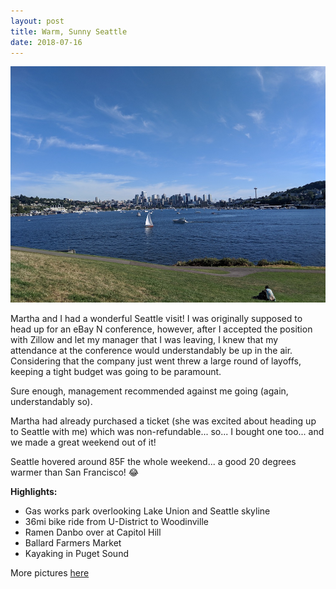 ```yaml
---
layout: post
title: Warm, Sunny Seattle
date: 2018-07-16
---
```

![seattle-from-gas-works-park](/assets/img/IMG_20180713_174300.jpg)

Martha and I had a wonderful Seattle visit! I was originally supposed to head up
for an eBay N conference, however, after I accepted the position with Zillow and
let my manager that I was leaving, I knew that my attendance at the conference
would understandably be up in the air. Considering that the company just went
threw a large round of layoffs, keeping a tight budget was going to be paramount.

Sure enough, management recommended against me going (again, understandably so).

Martha had already purchased a ticket (she was excited about heading up to Seattle
with me) which was non-refundable... so... I bought one too... and we made a great weekend
out of it!

Seattle hovered around 85F the whole weekend... a good 20 degrees warmer than
San Francisco! 😂

**Highlights:**

* Gas works park overlooking Lake Union and Seattle skyline
* 36mi bike ride from U-District to Woodinville
* Ramen Danbo over at Capitol Hill
* Ballard Farmers Market
* Kayaking in Puget Sound

More pictures [here](https://photos.app.goo.gl/HCjFduUULSxt7qvF8)
